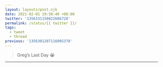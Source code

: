 ```yaml
---
layout: layouts/post.njk
date: 2021-02-01 19:58:40 +00:00
twitter: '1356331150822686720'
permalink: /status/{{ twitter }}/
tags: 
  - tweet
  - thread
previous: '1356301207116005378'
---
```


> Greg’s Last Day 😭

---
